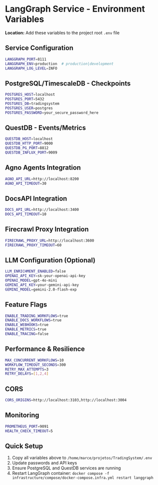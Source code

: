 # LangGraph Service - Environment Variables

**Location:** Add these variables to the project root `.env` file

## Service Configuration
```bash
LANGGRAPH_PORT=8111
LANGGRAPH_ENV=production  # production|development
LANGGRAPH_LOG_LEVEL=INFO
```

## PostgreSQL/TimescaleDB - Checkpoints
```bash
POSTGRES_HOST=localhost
POSTGRES_PORT=5432
POSTGRES_DB=tradingsystem
POSTGRES_USER=postgres
POSTGRES_PASSWORD=your_secure_password_here
```

## QuestDB - Events/Metrics
```bash
QUESTDB_HOST=localhost
QUESTDB_HTTP_PORT=9000
QUESTDB_PG_PORT=8812
QUESTDB_INFLUX_PORT=9009
```

## Agno Agents Integration
```bash
AGNO_API_URL=http://localhost:8200
AGNO_API_TIMEOUT=30
```

## DocsAPI Integration
```bash
DOCS_API_URL=http://localhost:3400
DOCS_API_TIMEOUT=10
```

## Firecrawl Proxy Integration
```bash
FIRECRAWL_PROXY_URL=http://localhost:3600
FIRECRAWL_PROXY_TIMEOUT=60
```

## LLM Configuration (Optional)
```bash
LLM_ENRICHMENT_ENABLED=false
OPENAI_API_KEY=sk-your-openai-api-key
OPENAI_MODEL=gpt-4o-mini
GEMINI_API_KEY=your-gemini-api-key
GEMINI_MODEL=gemini-2.0-flash-exp
```

## Feature Flags
```bash
ENABLE_TRADING_WORKFLOWS=true
ENABLE_DOCS_WORKFLOWS=true
ENABLE_WEBHOOKS=true
ENABLE_METRICS=true
ENABLE_TRACING=false
```

## Performance & Resilience
```bash
MAX_CONCURRENT_WORKFLOWS=10
WORKFLOW_TIMEOUT_SECONDS=300
RETRY_MAX_ATTEMPTS=3
RETRY_DELAYS=[1,2,4]
```

## CORS
```bash
CORS_ORIGINS=http://localhost:3103,http://localhost:3004
```

## Monitoring
```bash
PROMETHEUS_PORT=9091
HEALTH_CHECK_TIMEOUT=5
```

## Quick Setup

1. Copy all variables above to `/home/marce/projetos/TradingSystem/.env`
2. Update passwords and API keys
3. Ensure PostgreSQL and QuestDB services are running
4. Restart LangGraph container: `docker compose -f infrastructure/compose/docker-compose.infra.yml restart langgraph`

